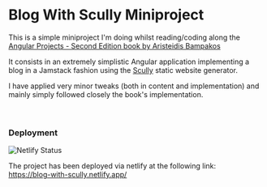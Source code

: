 
# Blog With Scully Miniproject

This is a simple miniproject I'm doing whilst reading/coding along the [Angular Projects - Second Edition book by Aristeidis Bampakos](https://www.packtpub.com/product/angular-projects-second-edition/9781800205260)

It consists in an extremely simplistic Angular application implementing a blog in a Jamstack fashion using the [Scully](https://scully.io/docs/learn/overview/) static website generator.

I have applied very minor tweaks (both in content and implementation) and mainly simply followed closely the book's implementation.
\
\
\
&NewLine;

### Deployment

![Netlify Status](https://api.netlify.com/api/v1/badges/83db53e2-0328-45bd-8588-3f14af7be12e/deploy-status)

The project has been deployed via netlify at the following link:\
https://blog-with-scully.netlify.app/
